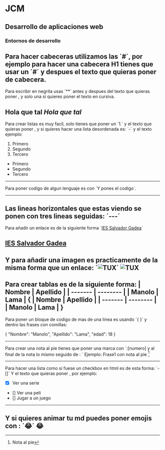 # JCM
## Desarrollo de aplicaciones web 
### Entornos de desarrollo
Para hacer cabeceras utilizamos las ´#´, por ejemplo para hacer una cabecera H1 
tienes que usar un ´#´ y despues el texto que quieras poner de cabecera.
---
Para escribir en negrita usas ´**´ antes y despues del texto que quieras poner
, y solo una si quieres poner el texto en cursiva.

**Hola que tal**
*Hola que tal*
---
Para crear listas es muy facil, solo tienes que poner un ´1.´ y el texto que quieras poner
, y si quieres hacer una lista desordenada es: ´-´ y el texto ejemplo:
1. Primero
2. Segundo
3. Tercero

- Primero
- Segundo
- Tercero
---
Para poner codigo de algun lenguaje es con ´Y pones el codigo´.

---
Las lineas horizontales que estas viendo se ponen con tres lineas seguidas: ´---´
---
Para añadir un enlace es de la siguiente forma ´[IES Salvador Gadea](https://iesgadea.es)´

[IES Salvador Gadea](https://iesgadea.es)
---
Y para añadir una imagen es practicamente de la misma forma que un enlace:
´![TUX](https://www.markdownguide.org/assets/images/tux.png)´
![TUX](https://www.markdownguide.org/assets/images/tux.png)
---
Para crear tablas es de la siguiente forma:
| Nombre | Apellido |
| ------- | -------- |
| Manolo | Lama |
{
| Nombre | Apellido |
| ------- | -------- |
| Manolo | Lama |
}
---
Para poner un bloque de codigo de mas de una linea es usando ´{ }´ y dentro las 
frases con comillas: 

{
  "Nombre": "Manolo",
  "Apellido": "Lama",
  "edad": 18
}

---
Para crear una nota al pie tienes que poner una marca con ´:[numero] y al final de la nota lo mismo seguido de : ´ 
Ejemplo: 
Frase1 con nota al pie [^1]

[^1]: Nota al pie
---
Para hacer una lista como si fuese un checkbox en html es de esta forma:
´- []´ Y el texto que quieras poner , por ejemplo: 
- [x] Ver una serie
- [] Ver una peli
- [] Jugar a un juego
---
Y si quieres animar tu md puedes poner emojis con : ´:joy:´
 :joy:
---
